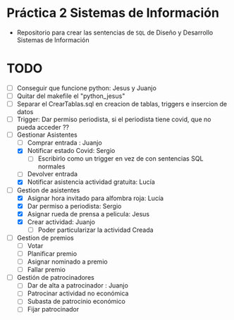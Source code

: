 # Práctica 2 Sistemas de Información

* Repositorio para crear las sentencias de `SQL` de Diseño y Desarrollo Sistemas de Información

# TODO

* [ ] Conseguir que funcione python: Jesus y Juanjo
* [ ] Quitar del makefile el "python_jesus"
* [ ] Separar el CrearTablas.sql en creacion de tablas, triggers e insercion de datos
* [ ] Trigger: Dar permiso periodista, si el periodista tiene covid, que no pueda acceder ??
* [ ] Gestionar Asistentes
    * [ ] Comprar entrada : Juanjo
    * [x] Notificar estado Covid: Sergio
        * [ ] Escribirlo como un trigger en vez de con sentencias SQL normales
    * [ ] Devolver entrada
    * [x] Notificar asistencia actividad gratuita: Lucía
* [ ] Gestion de asistentes
    * [x] Asignar hora invitado para alfombra roja: Lucía
    * [x] Dar permiso a periodista: Sergio
    * [x] Asignar rueda de prensa a pelicula: Jesus
    * [x] Crear actividad: Juanjo
      * [ ] Poder particularizar la actividad Creada
* [ ] Gestion de premios
	* [ ] Votar
	* [ ] Planificar premio
	* [ ] Asignar nominado a premio
	* [ ] Fallar premio
* [ ] Gestión de patrocinadores
	* [ ] Dar de alta a patrocinador : Juanjo
	* [ ] Patrocinar actividad no económica
	* [ ] Subasta de patrocinio económico
	* [ ] Fijar patrocinador
